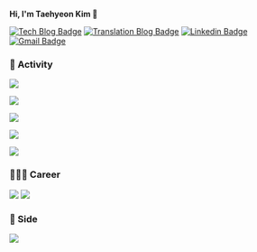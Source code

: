
<!--![header](https://capsule-render.vercel.app/api?type=rounded&height=200&color=gradient&text=Welcome%20to%20my%20Github!&textBg=false&fontColor=ffffff&fontAlign=50&animation=twinkling) -->

**Hi, I'm Taehyeon Kim 👋**

[![Tech Blog Badge](http://img.shields.io/badge/-Tech%20blog-black?style=flat-square&logo=bloglovin&link=https://ironist-tapkim.tistory.com/)](https://developertap.github.io/dev-tap/)
[![Translation Blog Badge](http://img.shields.io/badge/-Translation%20blog-green?style=flat-square&logo=bloglovin&link=https://velog.io/@tap_kim)](https://velog.io/@tap_kim)
[![Linkedin Badge](https://img.shields.io/badge/-LinkedIn-blue?style=flat-square&logo=Linkedin&logoColor=white&link=https://www.linkedin.com/in/taehyeon-kim-44432bb6/)](https://www.linkedin.com/in/taehyeon-kim-44432bb6/)	
[![Gmail Badge](https://img.shields.io/badge/Gmail-d14836?style=flat-square&logo=Gmail&logoColor=white&link=mailto:rlaxogus0517@gmail.com)](mailto:rlaxogus0517@gmail.com)

### 👀 Activity

<a href="https://github.com/Korean-FE-Article"><img src='https://img.shields.io/badge/2024.02 ~ ing - FE Article 번역 활동 모임-48BF53'/></a>

<a href="https://github.com/FrontendStudySeoul"><img src='https://img.shields.io/badge/2023.11 ~ ing - 서울 프론트엔드 스터디-FF9900'/></a>

<a href="https://zzsza.notion.site/ac5b18a482fb4df497d4e8257ad4d516"><img src='https://img.shields.io/badge/2023.11 ~ ing -✍ 글또 9/10기-CC9966'/></a>

<a href="https://danielkim88.notion.site/GDG-Incheon-Songdo-3d00a1dbf75949cdaf8ce12665c75750"><img src='https://img.shields.io/badge/2023.07 ~ 2023.12 - GDG 오픈소스 스터디-99CCFF'/></a>

<a href="https://toss.tech/article/frontend-diving-club"><img src='https://img.shields.io/badge/2023.11 ~ 2023.11 - 프론트엔드 다이빙 클럽-164863'/></a>

### 👨🏻‍💻 Career

<img src='https://img.shields.io/badge/2022.04 ~ ing -이스트소프트-0000FF'/>  
<img src='https://img.shields.io/badge/2018.05 ~ 2022.04.04 - 더존비즈온-0099FF'/>  

### 👨 Side

<a href="https://github.com/NAMSAN-MT"><img src='https://img.shields.io/badge/2023.06 ~ 2023.09 -⛰️ Namsan-0000CC'/></a>
